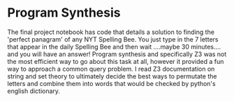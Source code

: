 # Program Synthesis
The final project notebook has code that details a solution to finding the 'perfect panagram' of any NYT Spelling Bee. You just type in the 7 letters that appear in the daily Spelling Bee and then wait ....maybe 30 minutes.... and you will have an answer! Program synthesis and specifically Z3 was not the most efficient way to go about this task at all, however it provided a fun way to approach a common query problem. I read Z3 documentation on string and set theory to ultimately decide the best ways to permutate the letters and combine them into words that would be checked by python's english dictionary.
